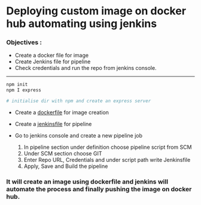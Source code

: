 # Deploying custom image on docker hub automating using jenkins

### Objectives :

- Create a docker file for image
- Create Jenkins file for pipeline
- Check credentials and run the repo from jenkins console.

---

```bash
npm init
npm I express

# initialise dir with npm and create an express server
```

- Create a [dockerfile](https://github.com/sanchitpasricha/imageDeployment-jenkins/blob/master/dockerfile) for image creation

- Create a [jenkinsfile](https://github.com/sanchitpasricha/imageDeployment-jenkins/blob/master/Jenkinsfile) for pipeline

- Go to jenkins console and create a new pipeline job

  1. In pipeline section under definition choose pipeline script from SCM
  2. Under SCM section choose GIT
  3. Enter Repo URL, Credentials and under script path write Jenkinsfile
  4. Apply, Save and Build the pipeline

### It will create an image using dockerfile and jenkins will automate the process and finally pushing the image on docker hub.
